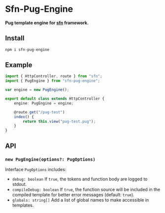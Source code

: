 # Sfn-Pug-Engine

**Pug template engine for [sfn](https://github.com/hyurl/sfn) framework.**

## Install

```sh
npm i sfn-pug-engine
```

## Example

```typescript
import { HttpController, route } from "sfn";
import { PugEngine } from "sfn-pug-engine";

var engine = new PugEngine();

export default class extends HttpController {
    engine: PugEngine = engine;

    @route.get("/pug-test")
    index() {
        return this.view("pug-test.pug");
    }
}
```

## API

### `new PugEngine(options?: PugOptions)`

Interface `PugOptions` includes:

- `debug: boolean` If `true`, the tokens and function body are logged to 
    stdout.
- `compileDebug: boolean` If `true`, the function source will be included in 
    the compiled template for better error messages (default: `true`).
- `globals: string[]` Add a list of global names to make accessible in 
    templates.